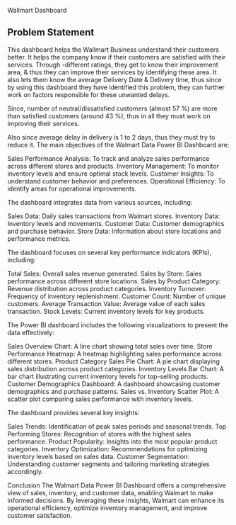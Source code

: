 Wallmart Dashboard
## Problem Statement

This dashboard helps the Wallmart Business understand their customers better. It helps the company know if their customers are satisfied with their services. Through -different ratings, they get to know their improvement area, & thus they can improve their services by identifying these area. It also lets them know the average Delivery Date & Delivery time, thus since by using this dashboard they have identified this problem, they can further work on factors responsible for these unwanted delays.

Since, number of neutral/dissatisfied customers (almost 57 %) are more than satisfied customers (around 43 %), thus in all they must work on improving their services. 

Also since average delay in delivery  is 1 to 2 days, thus they must try to reduce it.
The main objectives of the Walmart Data Power BI Dashboard are:

Sales Performance Analysis: To track and analyze sales performance across different stores and products.
Inventory Management: To monitor inventory levels and ensure optimal stock levels.
Customer Insights: To understand customer behavior and preferences.
Operational Efficiency: To identify areas for operational improvements.

The dashboard integrates data from various sources, including:

Sales Data: Daily sales transactions from Walmart stores.
Inventory Data: Inventory levels and movements.
Customer Data: Customer demographics and purchase behavior.
Store Data: Information about store locations and performance metrics.

The dashboard focuses on several key performance indicators (KPIs), including:

Total Sales: Overall sales revenue generated.
Sales by Store: Sales performance across different store locations.
Sales by Product Category: Revenue distribution across product categories.
Inventory Turnover: Frequency of inventory replenishment.
Customer Count: Number of unique customers.
Average Transaction Value: Average value of each sales transaction.
Stock Levels: Current inventory levels for key products.

The Power BI dashboard includes the following visualizations to present the data effectively:

Sales Overview Chart: A line chart showing total sales over time.
Store Performance Heatmap: A heatmap highlighting sales performance across different stores.
Product Category Sales Pie Chart: A pie chart displaying sales distribution across product categories.
Inventory Levels Bar Chart: A bar chart illustrating current inventory levels for top-selling products.
Customer Demographics Dashboard: A dashboard showcasing customer demographics and purchase patterns.
Sales vs. Inventory Scatter Plot: A scatter plot comparing sales performance with inventory levels.

The dashboard provides several key insights:

Sales Trends: Identification of peak sales periods and seasonal trends.
Top Performing Stores: Recognition of stores with the highest sales performance.
Product Popularity: Insights into the most popular product categories.
Inventory Optimization: Recommendations for optimizing inventory levels based on sales data.
Customer Segmentation: Understanding customer segments and tailoring marketing strategies accordingly.

Conclusion
The Walmart Data Power BI Dashboard offers a comprehensive view of sales, inventory, and customer data,
enabling Walmart to make informed decisions. By leveraging these insights, Walmart can enhance its operational efficiency, 
optimize inventory management, and improve customer satisfaction.
